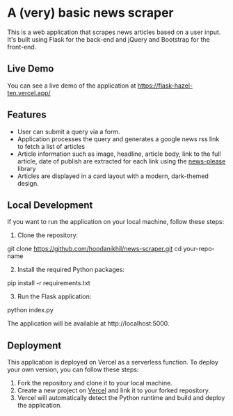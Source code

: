 # A (very) basic news scraper

This is a web application that scrapes news articles based on a user input. It's built using Flask for the back-end and jQuery and Bootstrap for the front-end.

## Live Demo
You can see a live demo of the application at https://flask-hazel-ten.vercel.app/

## Features
- User can submit a query via a form.
- Application processes the query and generates a google news rss link to fetch a list of articles
- Article information such as image, headline, article body, link to the full article, date of publish are extracted for each link using the [news-please](https://github.com/fhamborg/news-please) library
- Articles are displayed in a card layout with a modern, dark-themed design.

## Local Development

If you want to run the application on your local machine, follow these steps:

1. Clone the repository:

git clone https://github.com/hoodanikhil/news-scraper.git
cd your-repo-name

2. Install the required Python packages:

pip install -r requirements.txt

3. Run the Flask application:

python index.py

The application will be available at http://localhost:5000.

## Deployment

This application is deployed on Vercel as a serverless function. To deploy your own version, you can follow these steps:

1. Fork the repository and clone it to your local machine.
2. Create a new project on [Vercel](https://vercel.com) and link it to your forked repository.
3. Vercel will automatically detect the Python runtime and build and deploy the application.
